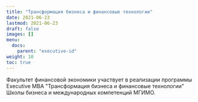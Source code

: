 ```yaml
---
title: "Трансформация бизнеса и финансовые технологии"
date: 2021-06-23
lastmod: 2021-06-23
draft: false
images: []
menu:
  docs:
    parent: "executive-id"
weight: 10
toc: true
---
```


Факультет финансовой экономики участвует
в реализации программы Executive MBA
"Трансформация бизнеса и финансовые технологии"
Школы бизнеса и международных компетенций МГИМО.
